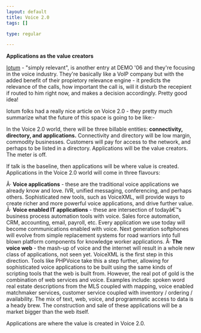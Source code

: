 ```yaml
--- 
layout: default
title: Voice 2.0
tags: []

type: regular

---
```

<div><b>Applications as the value creators</b>

<a href="http://www.iotum.com">Iotum</a> - "simply relevant", is another entry at DEMO '06 and they're focusing in the voice industry. They're basically like a VoIP company but with the added benefit of their propietory relevance engine - it predicts the relevance of the calls, how important the call is, will it disturb the recepient if routed to him right now, and makes a decision accordingly. Pretty good idea!

Iotum folks had a really nice article on Voice 2.0 - they pretty much summarize what the future of this space is going to be like:-

In the Voice 2.0 world, there will be three billable entities: <b>connectivity, directory, and applications.</b> Connectivity and directory will be low margin, commodity businesses. Customers will pay for access to the network, and perhaps to be listed in a directory. Applications will be the value creators. The meter is off.

If talk is the baseline, then applications will be where value is created. Applications in the Voice 2.0 world will come in three flavours:

Â· <b>Voice applications</b> - these are the traditional voice applications we already know and love. IVR, unified messaging, conferencing, and perhaps others. Sophisticated new tools, such as VoiceXML, will provide ways to create richer and more powerful voice applications, and drive further value.
Â· <b>Voice enabled IT applications</b> - these are intersection of todayâ€™s business process automation tools with voice. Sales force automation, CRM, accounting, email, payroll, etc. Every application we use today will become communications enabled with voice. Next generation softphones will evolve from simple replacement systems for road warriors into full blown platform components for knowledge worker applications.
Â· <b>The voice web</b> - the mash-up of voice and the internet will result in a whole new class of applications, not seen yet. VoiceXML is the first step in this direction. Tools like PHPVoice take this a step further, allowing for sophisticated voice applications to be built using the same kinds of scripting tools that the web is built from. However, the real pot of gold is the combination of web services and voice. Examples include: spoken word real estate descriptions from the MLS coupled with mapping, voice enabled matchmaker services, customer service coupled with inventory / ordering / availability. The mix of text, web, voice, and programmatic access to data is a heady brew. The construction and sale of these applications will be a market bigger than the web itself. 

Applications are where the value is created in Voice 2.0.</div>
